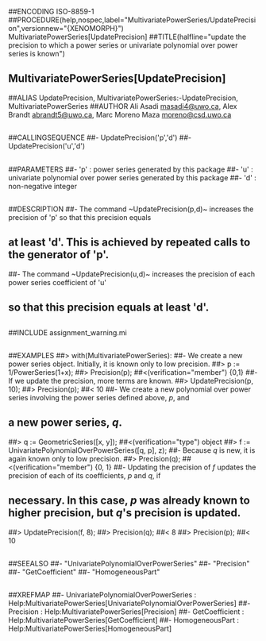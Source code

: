 ##ENCODING ISO-8859-1
##PROCEDURE(help,nospec,label="MultivariatePowerSeries/UpdatePrecision",versionnew="{XENOMORPH}") MultivariatePowerSeries[UpdatePrecision]
##TITLE(halfline="update the precision to which a power series or univariate polynomial over power series is known")
##    MultivariatePowerSeries[UpdatePrecision]
##ALIAS UpdatePrecision, MultivariatePowerSeries:-UpdatePrecision, MultivariatePowerSeries
##AUTHOR Ali Asadi masadi4@uwo.ca, Alex Brandt abrandt5@uwo.ca, Marc Moreno Maza moreno@csd.uwo.ca
##
##CALLINGSEQUENCE
##- UpdatePrecision('p','d')
##- UpdatePrecision('u','d')
##
##PARAMETERS
##- 'p' : power series generated by this package
##- 'u' : univariate polynomial over power series generated by this package
##- 'd' : non-negative integer
##
##DESCRIPTION
##- The command ~UpdatePrecision(p,d)~ increases the precision of 'p' so that this precision equals
##  at least 'd'. This is achieved by repeated calls to the generator of 'p'.
##- The command ~UpdatePrecision(u,d)~ increases the precision of each power series coefficient of 'u'
##   so that this precision equals at least 'd'.
##
##INCLUDE assignment_warning.mi
##
##EXAMPLES
##> with(MultivariatePowerSeries):
##- We create a new power series object. Initially, it is known only to low precision.
##> p := 1/PowerSeries(1+x);
##> Precision(p);
##<(verification="member") {0,1}
##- If we update the precision, more terms are known.
##> UpdatePrecision(p, 10);
##> Precision(p);
##< 10
##- We create a new polynomial over power series involving the power series defined above, _p_, and
##  a  new power series, _q_.
##> q := GeometricSeries([x, y]);
##<(verification="type") object
##> f := UnivariatePolynomialOverPowerSeries([q, p], z);
##- Because _q_ is new, it is again known only to low precision.
##> Precision(q);
##<(verification="member") {0, 1}
##- Updating the precision of _f_ updates the precision of each of its coefficients, _p_ and _q_, if
##  necessary. In this case, _p_ was already known to higher precision, but _q_\'s precision is updated.
##> UpdatePrecision(f, 8);
##> Precision(q);
##< 8
##> Precision(p);
##< 10
##
##SEEALSO
##- "UnivariatePolynomialOverPowerSeries"
##- "Precision"
##- "GetCoefficient"
##- "HomogeneousPart"
##
##XREFMAP
##- UnivariatePolynomialOverPowerSeries : Help:MultivariatePowerSeries[UnivariatePolynomialOverPowerSeries]
##- Precision : Help:MultivariatePowerSeries[Precision]
##- GetCoefficient : Help:MultivariatePowerSeries[GetCoefficient]
##- HomogeneousPart : Help:MultivariatePowerSeries[HomogeneousPart]
